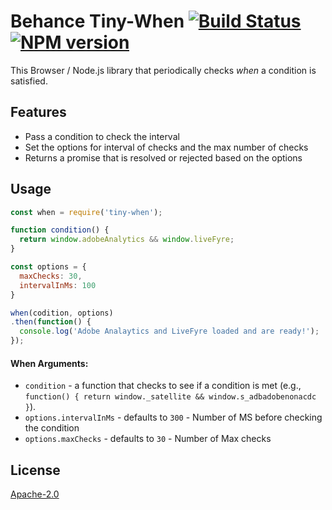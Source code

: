 # Behance Tiny-When [![Build Status](https://img.shields.io/travis/behance/tiny-when.svg)](http://travis-ci.org/behance/tiny-when) [![NPM version](https://img.shields.io/npm/v/tiny-when.svg)](https://www.npmjs.com/package/tiny-when)

This Browser / Node.js library that periodically checks _when_ a condition is satisfied.


## Features

  - Pass a condition to check the interval
  - Set the options for interval of checks and the max number of checks
  - Returns a promise that is resolved or rejected based on the options


## Usage

```js
const when = require('tiny-when');

function condition() {
  return window.adobeAnalytics && window.liveFyre;
}

const options = {
  maxChecks: 30,
  intervalInMs: 100
}

when(codition, options)
.then(function() {
  console.log('Adobe Analaytics and LiveFyre loaded and are ready!');
});
```


#### When Arguments:

  - `condition` - a function that checks to see if a condition is met (e.g., `function() { return window._satellite && window.s_adbadobenonacdc }`).
  - `options.intervalInMs` - defaults to `300` - Number of MS before checking the condition
  - `options.maxChecks` - defaults to `30` - Number of Max checks


## License

[Apache-2.0](/LICENSE)
